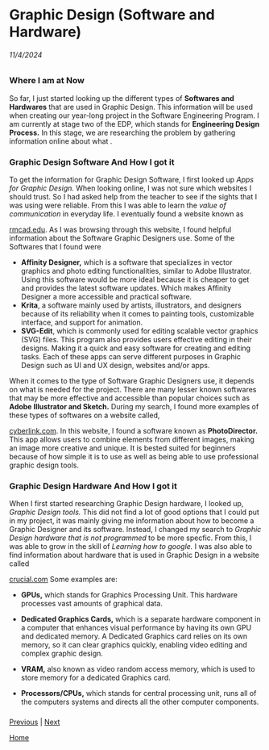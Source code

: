 # Graphic Design (Software and Hardware) 
###### 11/4/2024

### Where I am at Now
<p>  So far, I just started looking up the different types of <strong>Softwares and Hardwares</strong> that are used in Graphic Design. This information will be used when creating our year-long project in the Software Engineering Program. I am currently at stage two of the EDP, which stands for <strong>Engineering Design Process.</strong> In this stage, we are researching the problem by gathering information online about what .</p>

###  Graphic Design Software And How I got it

<p> To get the information for Graphic Design Software, I first looked up <i>Apps for Graphic Design.</i> When looking online, I was not sure which websites I should trust. So I had asked help from the teacher to see if the sights that I was using were reliable. From this I was able to learn the 
<i>value of communication</i> in everyday life. I eventually found a website known as

  [rmcad.edu](https://www.rmcad.edu/blog/premier-graphic-design-software-15-top-tools/#). As I was browsing through this website, I found helpful information about the Software Graphic Designers use. Some of the Softwares that I found were </p>

* <strong>Affinity Designer,</strong> which is a software that specializes in vector graphics and photo editing functionalities, similar to Adobe Illustrator. Using this software would be more ideal because it is cheaper to get and provides the latest software updates. Which makes Affinity Designer a more accessible and practical software.
*  <strong>Krita</strong>, a software mainly used by artists, illustrators, and designers because of its reliability when it comes to  painting tools, customizable interface, and support for animation.
*  <strong>SVG-Edit</strong>, which is commonly used for editing scalable vector graphics (SVG) files. This program also provides users effective editing in their designs. Making it a quick and easy software for creating and editing tasks. Each of these apps can serve different purposes in Graphic Design such as UI and UX design, websites and/or apps.
  <p> When it comes to the type of Software Graphic Designers use, it depends on what is needed for the project. There are many lesser known softwares that may be more effective and accessible than popular choices such as <strong>Adobe Illustrator and Sketch.</strong> During my search, I found more examples of these types of softwares on a website called, 

   [cyberlink.com](https://www.cyberlink.com/blog/photo-editing-best-software/1359/best-graphic-design-software). In this website, I found a software known as <strong> PhotoDirector.</strong> This app allows users to combine elements from different images, making an image more creative and unique. It is bested suited for beginners because of how simple it is to use as well as being able to use professional graphic design tools.</p>
    
  ### Graphic Design Hardware And How I got it 
<p>When I first started researching Graphic Design hardware, I looked up, <i> Graphic Design tools.</i>  This did not find a lot of good options that I could put in my project, it was mainly giving me information about how to become a Graphic Designer and its software. Instead, I changed my search to <i>Graphic Design hardware that is not programmed</i> to be more specfic. From this, I was able to grow in the skill of <i>Learning how to google.</i> I was also able to find information about hardware that is used in Graphic Design in a website called 
  
  [crucial.com](https://www.crucial.com/articles/about-graphic-design/graphic-design-hardware-whats-right-for-you#:~:text=The%20processor%20or%20CPU%20) Some examples are:</p>

* <strong>GPUs,</strong> which stands for Graphics Processing Unit. This hardware processes vast amounts of graphical data.
*  <strong>Dedicated Graphics Cards,</strong> which is a separate hardware component in a computer that enhances visual performance by having its own GPU and dedicated memory. A Dedicated Graphics card relies on its own memory, so it can clear graphics quickly, enabling video editing and complex graphic design.
*  <strong>VRAM,</strong> also known as video random access memory, which is used to store memory for a dedicated Graphics card.
* <strong>Processors/CPUs,</strong> which stands for central processing unit, runs all of the computers systems and directs all the other computer components.

  ### 




[Previous](entry01.md) | [Next](entry03.md)

[Home](../README.md)
